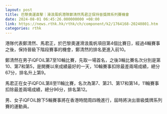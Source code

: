 ```yaml
---
layout: post
title: 巴黎奧運直擊｜滑浪風帆港隊鄭清然馬君正保持晉獎牌系列賽機會
date: 2024-08-01 06:45:26.000000000 +08:00
link: https://news.rthk.hk/rthk/ch/component/k2/1764168-20240801.htm
categories: rthk
---
```


港隊代表鄭清然、馬君正，於巴黎奧運滑浪風帆項目第4個比賽日，經過4輪賽事之後，保持晉級下階段賽事的機會，鄭清然的排名更進入前10。

鄭清然在男子iQFOiL第7至10輪比賽，先取一場首名，之後3輪比賽名次分別是第10、第7和第5，是開賽以來成績最好的一天，10輪賽事扣除最差兩場成績，總分67分，排名升上第9。

馬君正在女子iQFOiL第8至11輪比賽，名次為第7、第21、第17和第14，11輪賽事扣除最差兩場成績，總分96分，排名第12。

男、女子iQFOiL餘下5輪賽事將在香港時間周四晚進行，屆時將決出晉級獎牌系列賽的運動員。
